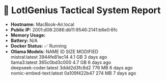 # 🧠 LotlGenius Tactical System Report
- **Hostname:** MacBook-Air.local
- **Public IP:** 2001:d08:2086:db11:9546:2141:b6e0:6fc
- **Memory Usage:** 
- **Battery:** N/A
- **Docker Status:** ✅ Running
- **Ollama Models:**
NAME                       ID              SIZE      MODIFIED   
mistral:latest             3944fe81ec14    4.1 GB    3 days ago    
llama3:latest              365c0bd3c000    4.7 GB    6 days ago    
deepseek-coder:latest      3ddd2d3fc8d2    776 MB    6 days ago    
nomic-embed-text:latest    0a109f422b47    274 MB    7 days ago    
